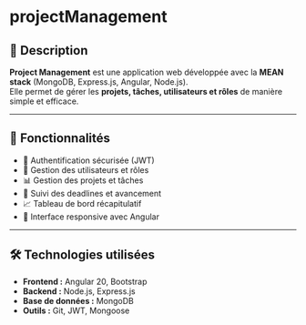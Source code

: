 # projectManagement
## 📌 Description
**Project Management** est une application web développée avec la **MEAN stack** (MongoDB, Express.js, Angular, Node.js).  
Elle permet de gérer les **projets, tâches, utilisateurs et rôles** de manière simple et efficace.  

---

## 🚀 Fonctionnalités
- 🔑 Authentification sécurisée (JWT)
- 👥 Gestion des utilisateurs et rôles
- 📊 Gestion des projets et tâches
- 📅 Suivi des deadlines et avancement
- 📈 Tableau de bord récapitulatif
- 📱 Interface responsive avec Angular

---

## 🛠️ Technologies utilisées
- **Frontend :** Angular 20, Bootstrap 
- **Backend :** Node.js, Express.js
- **Base de données :** MongoDB
- **Outils :** Git, JWT, Mongoose
